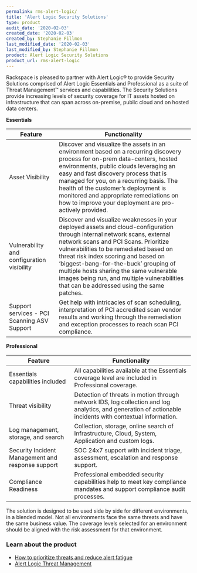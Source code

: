 ```yaml
---
permalink: rms-alert-logic/
title: 'Alert Logic Security Solutions'
type: product
audit_date: '2020-02-03'
created_date: '2020-02-03'
created_by: Stephanie Fillmon
last_modified_date: '2020-02-03'
last_modified_by: Stephanie Fillmon
product: Alert Logic Security Solutions
product_url: rms-alert-logic
---
```


Rackspace is pleased to partner with Alert Logic&reg; to provide Security
Solutions comprised of Alert Logic Essentials and Professional as a suite
of Threat Management&trade; services and capabilities. The Security Solutions
provide increasing levels of security coverage for IT assets hosted on
infrastructure that can span across on-premise, public cloud and on hosted
data centers.

**Essentials**

| Feature | Functionality |
| --- | --- |
| Asset Visibility | Discover and visualize the assets in an environment based on a recurring discovery process for on-prem data-centers, hosted environments, public clouds leveraging an easy and fast discovery process that is managed for you, on a recurring basis.  The health of the customer’s deployment is monitored and appropriate remediations on how to improve your deployment are pro-actively provided. |
| Vulnerability and configuration visibility | Discover and visualize weaknesses in your deployed assets and cloud-configuration through internal network scans, external network scans and PCI Scans.  Prioritize vulnerabilities to be remediated based on threat risk index scoring and based on ‘biggest-bang-for-the-buck’ grouping of multiple hosts sharing the same vulnerable images being run, and multiple vulnerabilities that can be addressed using the same patches. |
| Support services - PCI Scanning ASV Support | Get help with intricacies of scan scheduling, interpretation of PCI accredited scan vendor results and working through the remediation and exception processes to reach scan PCI compliance. |


**Professional**

| Feature | Functionality |
| --- | --- |
| Essentials capabilities included | All capabilities available at the Essentials coverage level are included in Professional coverage. |
| Threat visibility | Detection of threats in motion through network IDS, log collection and log analytics, and generation of actionable incidents with contextual information. |
| Log management, storage, and search | Collection, storage, online search of Infrastructure, Cloud, System, Application and custom logs. |
| Security Incident Management and response support | SOC 24x7 support with incident triage, assessment, escalation and response support. |
| Compliance Readiness | Professional embedded security capabilities help to meet key compliance mandates and support compliance audit processes. |


The solution is designed to be used side by side for different environments, in
a blended model. Not all environments face the same threats and have the same
business value. The coverage levels selected for an environment should be
aligned with the risk assessment for that environment.

### Learn about the product

- [How to prioritize threats and reduce alert fatigue](https://blog.rackspace.com/support/how-to-prioritize-threats-and-reduce-alert-fatigue)
- [Alert Logic Threat Management](https://www.rackspace.com/en-us/security/tools/intrusion-detection)
